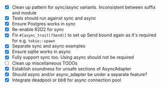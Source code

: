* [x] Clean up pattern for sync/async variants. Inconsistent between suffix and module
* [x] Tests should run against sync and async
* [x] Ensure Postgres works in sync
* [x] Re-enable R2D2 for sync
* [x] Fix `#[async_trait(?Send)]` to set up Send bound again as it's required for e.g. `tokio::spawn`
* [x] Separate sync and async examples
* [x] Ensure sqlite works in async
* [x] Fully support sync too. Using async should not be required
* [ ] Clean up miscellaneous TODOs
* [x] Establish soundness for unsafe sections of AsyncAdapter
* [x] Should async and/or async_adapter be under a separate feature?
* [x] Integrate deadpool or bb8 for async connection pool
